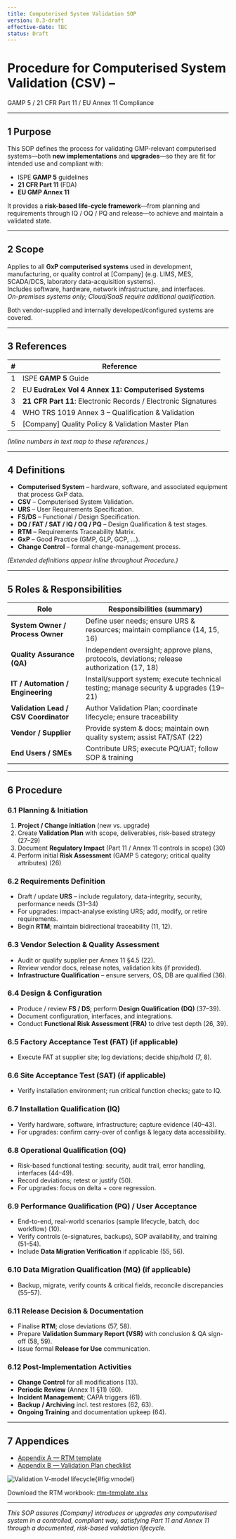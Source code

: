 ```yaml
---
title: Computerised System Validation SOP
version: 0.3-draft
effective-date: TBC
status: Draft
---
```


# Procedure for Computerised System Validation (CSV) –  
GAMP 5 / 21 CFR Part 11 / EU Annex 11 Compliance

---

## 1  Purpose  
This SOP defines the process for validating GMP-relevant computerised systems—both **new implementations** and **upgrades**—so they are fit for intended use and compliant with:

* ISPE **GAMP 5** guidelines  
* **21 CFR Part 11** (FDA)  
* **EU GMP Annex 11**

It provides a **risk-based life-cycle framework**—from planning and requirements through IQ / OQ / PQ and release—to achieve and maintain a validated state.

---

## 2  Scope  
Applies to all **GxP computerised systems** used in development, manufacturing, or quality control at [Company] (e.g. LIMS, MES, SCADA/DCS, laboratory data-acquisition systems).  
Includes software, hardware, network infrastructure, and interfaces.  
*On-premises systems only; Cloud/SaaS require additional qualification.*

Both vendor-supplied and internally developed/configured systems are covered.

---

## 3  References  

| # | Reference |
|---|-----------|
| 1 | ISPE **GAMP 5** Guide |
| 2 | EU **EudraLex Vol 4 Annex 11: Computerised Systems** |
| 3 | **21 CFR Part 11**: Electronic Records / Electronic Signatures |
| 4 | WHO TRS 1019 Annex 3 – Qualification & Validation |
| 5 | [Company] Quality Policy & Validation Master Plan |

*(Inline numbers in text map to these references.)*

---

## 4  Definitions  

* **Computerised System** – hardware, software, and associated equipment that process GxP data.  
* **CSV** – Computerised System Validation.  
* **URS** – User Requirements Specification.  
* **FS/DS** – Functional / Design Specification.  
* **DQ / FAT / SAT / IQ / OQ / PQ** – Design Qualification & test stages.  
* **RTM** – Requirements Traceability Matrix.  
* **GxP** – Good Practice (GMP, GLP, GCP, …).  
* **Change Control** – formal change-management process.

*(Extended definitions appear inline throughout Procedure.)*

---

## 5  Roles & Responsibilities  

| Role | Responsibilities (summary) |
|------|----------------------------|
| **System Owner / Process Owner** | Define user needs; ensure URS & resources; maintain compliance (14, 15, 16) |
| **Quality Assurance (QA)** | Independent oversight; approve plans, protocols, deviations; release authorization (17, 18) |
| **IT / Automation / Engineering** | Install/support system; execute technical testing; manage security & upgrades (19–21) |
| **Validation Lead / CSV Coordinator** | Author Validation Plan; coordinate lifecycle; ensure traceability |
| **Vendor / Supplier** | Provide system & docs; maintain own quality system; assist FAT/SAT (22) |
| **End Users / SMEs** | Contribute URS; execute PQ/UAT; follow SOP & training |

---

## 6  Procedure  

### 6.1 Planning & Initiation  
1. **Project / Change initiation** (new vs. upgrade)  
2. Create **Validation Plan** with scope, deliverables, risk-based strategy (27–29)  
3. Document **Regulatory Impact** (Part 11 / Annex 11 controls in scope) (30)  
4. Perform initial **Risk Assessment** (GAMP 5 category; critical quality attributes) (26)

### 6.2 Requirements Definition  
* Draft / update **URS** – include regulatory, data-integrity, security, performance needs (31–34)  
* For upgrades: impact-analyse existing URS; add, modify, or retire requirements.  
* Begin **RTM**; maintain bidirectional traceability (11, 12).  

### 6.3 Vendor Selection & Quality Assessment  
* Audit or qualify supplier per Annex 11 §4.5 (22).  
* Review vendor docs, release notes, validation kits (if provided).  
* **Infrastructure Qualification** – ensure servers, OS, DB are qualified (36).  

### 6.4 Design & Configuration  
* Produce / review **FS / DS**; perform **Design Qualification (DQ)** (37–39).  
* Document configuration, interfaces, and integrations.  
* Conduct **Functional Risk Assessment (FRA)** to drive test depth (26, 39).  

### 6.5 Factory Acceptance Test (FAT) (if applicable)  
* Execute FAT at supplier site; log deviations; decide ship/hold (7, 8).  

### 6.6 Site Acceptance Test (SAT) (if applicable)  
* Verify installation environment; run critical function checks; gate to IQ.  

### 6.7 Installation Qualification (IQ)  
* Verify hardware, software, infrastructure; capture evidence (40–43).  
* For upgrades: confirm carry-over of configs & legacy data accessibility.  

### 6.8 Operational Qualification (OQ)  
* Risk-based functional testing: security, audit trail, error handling, interfaces (44–49).  
* Record deviations; retest or justify (50).  
* For upgrades: focus on delta + core regression.  

### 6.9 Performance Qualification (PQ) / User Acceptance  
* End-to-end, real-world scenarios (sample lifecycle, batch, doc workflow) (10).  
* Verify controls (e-signatures, backups), SOP availability, and training (51–54).  
* Include **Data Migration Verification** if applicable (55, 56).  

### 6.10 Data Migration Qualification (MQ) (if applicable)  
* Backup, migrate, verify counts & critical fields, reconcile discrepancies (55–57).  

### 6.11 Release Decision & Documentation  
* Finalise **RTM**; close deviations (57, 58).  
* Prepare **Validation Summary Report (VSR)** with conclusion & QA sign-off (58, 59).  
* Issue formal **Release for Use** communication.  

### 6.12 Post-Implementation Activities  
* **Change Control** for all modifications (13).  
* **Periodic Review** (Annex 11 §11) (60).  
* **Incident Management**; CAPA triggers (61).  
* **Backup / Archiving** incl. test restores (62, 63).  
* **Ongoing Training** and documentation upkeep (64).  

---

## 7  Appendices  

* [Appendix A — RTM template](appendices/app-a_rtm.md)
* [Appendix B — Validation Plan checklist](appendices/app-b_vp.md)

![Validation V-model lifecycle](./_images/v-model.png){#fig:vmodel}

Download the RTM workbook: [rtm-template.xlsx](./_files/rtm-template.xlsx)

---

*This SOP assures [Company] introduces or upgrades any computerised system in a controlled, compliant way, satisfying Part 11 and Annex 11 through a documented, risk-based validation lifecycle.*  
